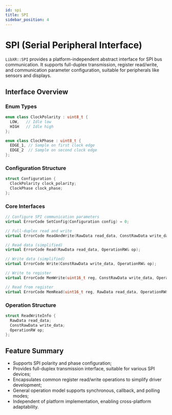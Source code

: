 ```yaml
---
id: spi
title: SPI
sidebar_position: 4
---
```


# SPI (Serial Peripheral Interface)

`LibXR::SPI` provides a platform-independent abstract interface for SPI bus communication. It supports full-duplex transmission, register read/write, and communication parameter configuration, suitable for peripherals like sensors and displays.

## Interface Overview

### Enum Types

```cpp
enum class ClockPolarity : uint8_t {
  LOW,   // Idle low
  HIGH   // Idle high
};

enum class ClockPhase : uint8_t {
  EDGE_1, // Sample on first clock edge
  EDGE_2  // Sample on second clock edge
};
```

### Configuration Structure

```cpp
struct Configuration {
  ClockPolarity clock_polarity;
  ClockPhase clock_phase;
};
```

### Core Interfaces

```cpp
// Configure SPI communication parameters
virtual ErrorCode SetConfig(Configuration config) = 0;

// Full-duplex read and write
virtual ErrorCode ReadAndWrite(RawData read_data, ConstRawData write_data, OperationRW& op) = 0;

// Read data (simplified)
virtual ErrorCode Read(RawData read_data, OperationRW& op);

// Write data (simplified)
virtual ErrorCode Write(ConstRawData write_data, OperationRW& op);

// Write to register
virtual ErrorCode MemWrite(uint16_t reg, ConstRawData write_data, OperationRW& op) = 0;

// Read from register
virtual ErrorCode MemRead(uint16_t reg, RawData read_data, OperationRW& op) = 0;
```

### Operation Structure

```cpp
struct ReadWriteInfo {
  RawData read_data;
  ConstRawData write_data;
  OperationRW op;
};
```

## Feature Summary

- Supports SPI polarity and phase configuration;  
- Provides full-duplex transmission interface, suitable for various SPI devices;  
- Encapsulates common register read/write operations to simplify driver development;  
- General operation model supports synchronous, callback, and polling modes;  
- Independent of platform implementation, enabling cross-platform adaptability.

